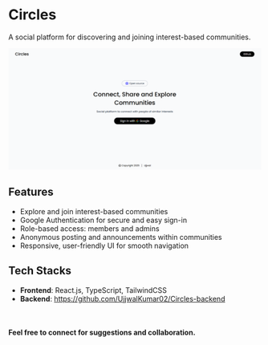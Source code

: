 # Circles

A social platform for discovering and joining interest-based communities.

![Image](public/app_screenshot.png)

## Features

- Explore and join interest-based communities
- Google Authentication for secure and easy sign-in
- Role-based access: members and admins
- Anonymous posting and announcements within communities
- Responsive, user-friendly UI for smooth navigation

## Tech Stacks

- **Frontend**: React.js, TypeScript, TailwindCSS
- **Backend**: https://github.com/UjjwalKumar02/Circles-backend

<br>

#### Feel free to connect for suggestions and collaboration.